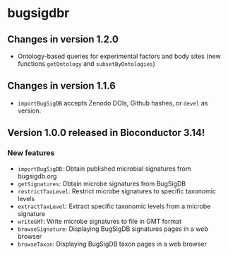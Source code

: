 # bugsigdbr 

## Changes in version 1.2.0

* Ontology-based queries for experimental factors and body sites
  (new functions `getOntology` and `subsetByOntologies`)

## Changes in version 1.1.6

* `importBugSigDB` accepts Zenodo DOIs, Github hashes, or `devel` as version.

## Version 1.0.0 released in Bioconductor 3.14!

### New features

* `importBugSigDB`: Obtain published microbial signatures from bugsigdb.org
* `getSignatures`: Obtain microbe signatures from BugSigDB
* `restrictTaxLevel`: Restrict microbe signatures to specific taxonomic levels
* `extractTaxLevel`: Extract specific taxonomic levels from a microbe signature
* `writeGMT`: Write microbe signatures to file in GMT format
* `browseSignature`:  Displaying BugSigDB signatures pages in a web browser
* `browseTaxon`: Displaying BugSigDB taxon pages in a web browser
